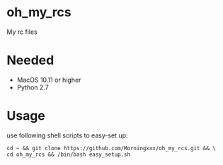 # oh\_my\_rcs
My rc files

# Needed
* MacOS 10.11 or higher
* Python 2.7

# Usage
use following shell scripts to easy-set up:

```
cd ~ && git clone https://github.com/Morningxxx/oh_my_rcs.git && \
cd oh_my_rcs && /bin/bash easy_setup.sh
```

